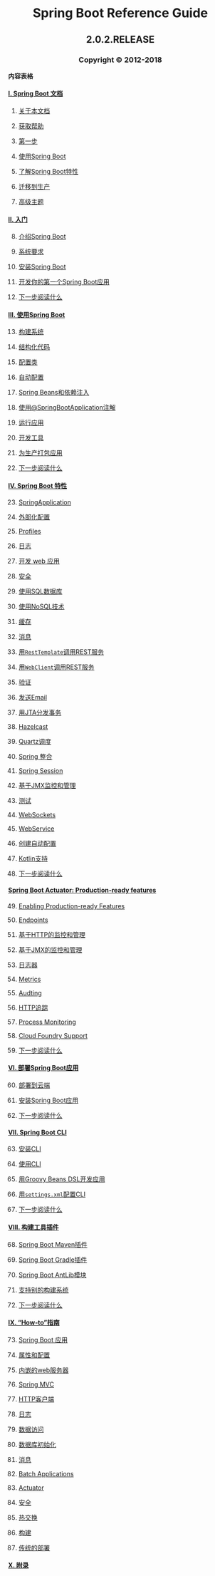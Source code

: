 # <center>Spring Boot Reference Guide
## <center>2.0.2.RELEASE
### <center>Copyright &copy; 2012-2018

**内容表格**

#### [I. Spring Boot 文档]()

1. <a href="/#sp1">关于本文档</a>

2. [获取帮助]()

3. [第一步]()

4. [使用Spring Boot]()

5. [了解Spring Boot特性]()

6. [迁移到生产]()

7. [高级主题]()

#### [II. 入门]()

8. [介绍Spring Boot]()

9. [系统要求]()

10. [安装Spring Boot]()

11. [开发你的第一个Spring Boot应用]()

12. [下一步阅读什么]()

#### [III. 使用Spring Boot]()

13. [构建系统]()

14. <a href="">结构化代码</a>

15. <a href="">配置类</a>

16. <a href="">自动配置</a>

17. <a href="">Spring Beans和依赖注入</a>

18. <a href="">使用@SpringBootApplication注解</a>

19. <a href="">运行应用</a>

20. <a href="">开发工具</a>

21. <a href="">为生产打包应用</a>

22. <a href="">下一步阅读什么</a>

#### <a href="">IV. Spring Boot 特性</a>

23. <a href="">SpringApplication</a>

24. <a href="">外部化配置</a>

25. <a href="">Profiles</a>

26. <a href="">日志</a>

27. <a href="">开发 web 应用</a>

28. <a href="">安全</a>

29. <a href="">使用SQL数据库</a>

30. <a href="">使用NoSQL技术</a>

31. <a href="">缓存</a>

32. <a href="">消息</a>

33. <a href="">用<code>RestTemplate</code>调用REST服务</a>

34. <a href="">用<code>WebClient</code>调用REST服务</a>

35. <a href="">验证</a>

36. <a href="">发送Email</a>

37. <a href="">用JTA分发事务</a>

38. <a href="">Hazelcast</a>

39. <a href="">Quartz调度</a>

40. <a href="">Spring 整合</a>

41. <a href="">Spring Session</a>

42. <a href="">基于JMX监控和管理</a>

43. <a href="">测试</a>

44. <a href="">WebSockets</a>

45. <a href="">WebService</a>

46. <a href="">创建自动配置</a>

47. <a href="">Kotlin支持</a>

48. <a href="">下一步阅读什么</a>

#### <a href="">Spring Boot Actuator: Production-ready features</a>

49. <a href="">Enabling Production-ready Features</a>

50. <a href="">Endpoints</a>

51. <a href="">基于HTTP的监控和管理</a>

52. <a href="">基于JMX的监控和管理</a>

53. <a href="">日志器</a>

54. <a href="">Metrics</a>

55. <a href="">Audting</a>

56. <a href="">HTTP追踪</a>

57. <a href="">Process Monitoring</a>

58. <a href="">Cloud Foundry Support</a>

59. <a href="">下一步阅读什么</a>

#### <a href="">VI. 部署Spring Boot应用</a>

60. <a href="">部署到云端</a>

61. <a href="">安装Spring Boot应用</a>

62. <a href="">下一步阅读什么</a>

#### <a href="">VII. Spring Boot CLI</a>

63. <a href="">安装CLI</a>

64. <a href="">使用CLI</a>

65. <a href="">用Groovy Beans DSL开发应用</a>

66. <a href="">用<code>settings.xml</code>配置CLI</a>

67. <a href="">下一步阅读什么</a>

#### <a href="">VIII. 构建工具插件</a>

68. <a href="">Spring Boot Maven插件</a>

69. <a href="">Spring Boot Gradle插件</a>

70. <a href="">Spring Boot AntLib模块</a>

71. <a href="">支持别的构建系统</a>

72. <a href="">下一步阅读什么</a>

#### <a href="">IX. “How-to”指南</a>

73. <a href="">Spring Boot 应用</a>

74. <a href="">属性和配置</a>

75. <a href="">内嵌的web服务器</a>

76. <a href="">Spring MVC</a>

77. <a href="">HTTP客户端</a>

78. <a href="">日志</a>

79. <a href="">数据访问</a>

80. <a href="">数据库初始化</a>

81. <a href="">消息</a>

82. <a href="">Batch Applications</a>

83. <a href="">Actuator</a>

84. <a href="">安全</a>

85. <a href="">热交换</a>

86. <a href="">构建</a>

87. <a href="">传统的部署</a>

#### <a href="">X. 附录</a>

